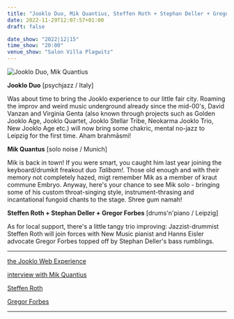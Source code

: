 ```yaml
---
title: "Jooklo Duo, Mik Quantius, Steffen Roth + Stephan Deller + Gregor Forbes"
date: 2022-11-29T12:07:57+01:00
draft: false

date_show: "2022|12|15"
time_show: "20:00"
venue_show: "Salon Villa Plagwitz"
---
```


![Jooklo Duo, Mik Quantius](../../posters/2022-12-15.jpg)


**Jooklo Duo**
[psychjazz / Italy]

Was about time to bring the Jooklo experience to our little fair city. Roaming the improv and weird music underground already since the mid-00's, David Vanzan and Virginia Genta (also known through projects such as Golden Jooklo Age, Jooklo Quartet, Jooklo Stellar Tribe, Neokarma Jooklo Trio, New Jooklo Age etc.) will now bring some chakric, mental no-jazz to Leipzig for the first time. Aham brahmāsmi!


**Mik Quantus**
[solo noise / Munich]

Mik is back in town! If you were smart, you caught him last year joining the keyboard/drumkit freakout duo *Talibam!*. Those old enough and with their memory not completely hazed, migt remember Mik as a member of kraut commune Embryo. Anyway, here's your chance to see Mik solo - bringing some of his custom throat-singing style, instrument-thrasing and incantational fungoid chants to the stage. Shree gum namah!


**Steffen Roth + Stephan Deller + Gregor Forbes**
[drums'n'piano / Leipzig]

As for local support, there's a little tangy trio improving: Jazzist-drummist Steffen Roth will join forces with New Music pianist and Hanns Eisler advocate Gregor Forbes topped off by Stephan Deller's bass rumblings. 

----

[the Jooklo Web Experience](http://jooklo.altervista.org/)

[interview with Mik Quantius](https://www.psychedelicbabymag.com/2021/08/mik-quantius.html)

[Steffen Roth](https://www.steffenroth.de/)

[Gregor Forbes](https://www.neue-musik-leipzig.de/lehrer-und-faecher/klavierunterricht/gregor-forbes/)

----